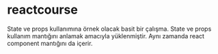 # reactcourse
State ve props kullanımına örnek olacak basit bir çalışma. State ve props kullanım mantığını anlamak amacıyla yüklenmiştir. Aynı zamanda react component mantığını da içerir.
